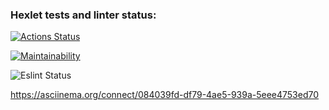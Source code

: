 ### Hexlet tests and linter status:
[![Actions Status](https://github.com/konstCh/backend-project-lvl1/workflows/hexlet-check/badge.svg)](https://github.com/konstCh/backend-project-lvl1/actions)

[![Maintainability](https://api.codeclimate.com/v1/badges/a99a88d28ad37a79dbf6/maintainability)](https://codeclimate.com/github/codeclimate/codeclimate/maintainability)

![Eslint Status](https://github.com/konstCh/backend-project-lvl1/workflows/lint/badge.svg)

https://asciinema.org/connect/084039fd-df79-4ae5-939a-5eee4753ed70
